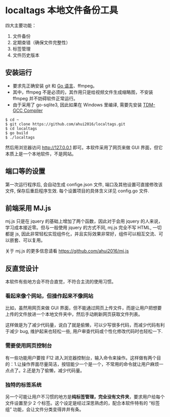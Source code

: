 # localtags 本地文件备份工具

四大主要功能：

1. 文件备份
2. 定期查错（确保文件完整性）
3. 标签管理
4. 文件历史版本

## 安装运行

- 要求先正确安装 git 和 [Go 语言](https://golang.google.cn/)、ffmpeg。
- 其中，ffmpeg 不是必须的，其作用只是给视频文件生成缩略图，不安装 ffmpeg 并不妨碍软件正常运行。
- 由于采用了 go-sqlite3, 因此如果在 Windows 里编译, 需要先安装 [TDM-GCC Compiler](https://sourceforge.net/projects/tdm-gcc/)

```
$ cd ~
$ git clone https://github.com/ahui2016/localtags.git
$ cd localtags
$ go build
$ ./localtags
```

然后用浏览器访问 http://127.0.0.1 即可。本软件采用了网页来做 GUI 界面，但它本质上是一个本地软件，不是网站。


## 端口等的设置

第一次运行程序后, 会自动生成 confige.json 文件, 端口及其他设置可直接修改该文件, 保存后重启程序生效. 每个设置项目的具体含义详见 config.go 文件.


## 前端采用 MJ.js

mj.js 只是在 jquery 的基础上增加了两个函数，因此对于会用 jquery 的人来说，学习成本接近零。但与一般使用 jquery 的方式不同, mj.js 完全不写 HTML, 一切都是 js, 因此非常轻松实现组件化，并且实际效果非常好，组件可以相互交流、可以嵌套、可以复用。

关于 mj.js 的更多信息请看 https://github.com/ahui2016/mj.js


## 反直觉设计

本软件有些地方会不符合直觉，不符合主流的使用习惯。

### 看起来像个网站，但操作起来不像网站

比如，虽然用网页来做 GUI 界面，但不能通过网页上传文件，而是让用户把想要上传的文件放进一个本地文件夹中，然后手动刷新网页获取文件列表。

这样做是为了减少代码量，说白了就是偷懒，可以少写很多代码，而减少代码有利于减少 bug, 维护起来也轻松一些, 用户审查代码或个性化修改代码时也轻松一下.

### 需要使用网页控制台

有一些功能用户要按 F12 进入浏览器控制台，输入命令来操作。这样做有两个目的：1.让操作界面尽量简洁，按钮能少一个是一个，不常用的命令就让用户麻烦一点点了。2.还是为了偷懒，减少代码量。

### 独特的标签系统

另一个可能让用户不习惯的地方是**纯标签管理，完全没有文件夹**，要求用户给每个文件设置至少 2 个标签。这个设定是经过深思熟虑的，配合本软件特有的 “标签组” 功能，会让文件分类变得井井有条。
